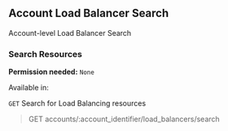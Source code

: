 ## Account Load Balancer Search

Account-level Load Balancer Search

### Search Resources

**Permission needed:** `None`

Available in:



`GET` Search for Load Balancing resources

> GET accounts/:account_identifier/load_balancers/search

